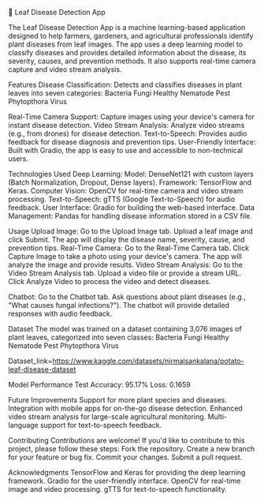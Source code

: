 🌿 Leaf Disease Detection App


The Leaf Disease Detection App is a machine learning-based application designed to help farmers, gardeners, and agricultural professionals identify plant diseases from leaf images. The app uses a deep learning model to classify diseases and provides detailed information about the disease, its severity, causes, and prevention methods. It also supports real-time camera capture and video stream analysis.

Features
Disease Classification: Detects and classifies diseases in plant leaves into seven categories:
Bacteria
Fungi
Healthy
Nematode
Pest
Phytopthora
Virus

Real-Time Camera Support: Capture images using your device's camera for instant disease detection.
Video Stream Analysis: Analyze video streams (e.g., from drones) for disease detection.
Text-to-Speech: Provides audio feedback for disease diagnosis and prevention tips.
User-Friendly Interface: Built with Gradio, the app is easy to use and accessible to non-technical users.

Technologies Used
Deep Learning:
Model: DenseNet121 with custom layers (Batch Normalization, Dropout, Dense layers).
Framework: TensorFlow and Keras.
Computer Vision: OpenCV for real-time camera and video stream processing.
Text-to-Speech: gTTS (Google Text-to-Speech) for audio feedback.
User Interface: Gradio for building the web-based interface.
Data Management: Pandas for handling disease information stored in a CSV file.

Usage
Upload Image:
Go to the Upload Image tab.
Upload a leaf image and click Submit.
The app will display the disease name, severity, cause, and prevention tips.
Real-Time Camera:
Go to the Real-Time Camera tab.
Click Capture Image to take a photo using your device's camera.
The app will analyze the image and provide results.
Video Stream Analysis:
Go to the Video Stream Analysis tab.
Upload a video file or provide a stream URL.
Click Analyze Video to process the video and detect diseases.

Chatbot:
Go to the Chatbot tab.
Ask questions about plant diseases (e.g., "What causes fungal infections?").
The chatbot will provide detailed responses with audio feedback.

Dataset
The model was trained on a dataset containing 3,076 images of plant leaves, categorized into seven classes:
Bacteria
Fungi
Healthy
Nematode
Pest
Phytopthora
Virus

Dataset_link=https://www.kaggle.com/datasets/nirmalsankalana/potato-leaf-disease-dataset

Model Performance
Test Accuracy: 95.17%
Loss: 0.1659

Future Improvements
Support for more plant species and diseases.
Integration with mobile apps for on-the-go disease detection.
Enhanced video stream analysis for large-scale agricultural monitoring.
Multi-language support for text-to-speech feedback.

Contributing
Contributions are welcome! If you'd like to contribute to this project, please follow these steps:
Fork the repository.
Create a new branch for your feature or bug fix.
Commit your changes.
Submit a pull request.

Acknowledgments
TensorFlow and Keras for providing the deep learning framework.
Gradio for the user-friendly interface.
OpenCV for real-time image and video processing.
gTTS for text-to-speech functionality.
